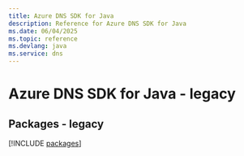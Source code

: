 ```yaml
---
title: Azure DNS SDK for Java
description: Reference for Azure DNS SDK for Java
ms.date: 06/04/2025
ms.topic: reference
ms.devlang: java
ms.service: dns
---
```

# Azure DNS SDK for Java - legacy
## Packages - legacy
[!INCLUDE [packages](dns-index.md)]